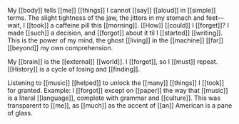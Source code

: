 My [[body]] tells [[me]] [[things]] I cannot [[say]] [[aloud]] in [[simple]] terms. The slight tightness of the jaw, the jitters in my stomach and feet—wait, I [[took]] a caffeine pill this [[morning]]. [[How]] [[could]] I [[forget]]? I made [[such]] a decision, and [[forgot]] about it til I [[started]] [[writing]]. This is the power of my mind, the ghost [[living]] in the [[machine]] [[far]] [[beyond]] my own comprehension.

My [[brain]] is the [[external]] [[world]]. I [[forget]], so I [[must]] repeat. [[History]] is a cycle of losing and [[finding]].

Listening to [[music]] [[helped]] to unlock the [[many]] [[things]] I [[took]] for granted. Example: I [[forgot]] except on [[paper]] the way that [[music]] is a literal [[language]], complete with grammar and [[culture]]. This was transparent to [[me]], as [[much]] as the accent of [[an]] American is a pane of glass. 

